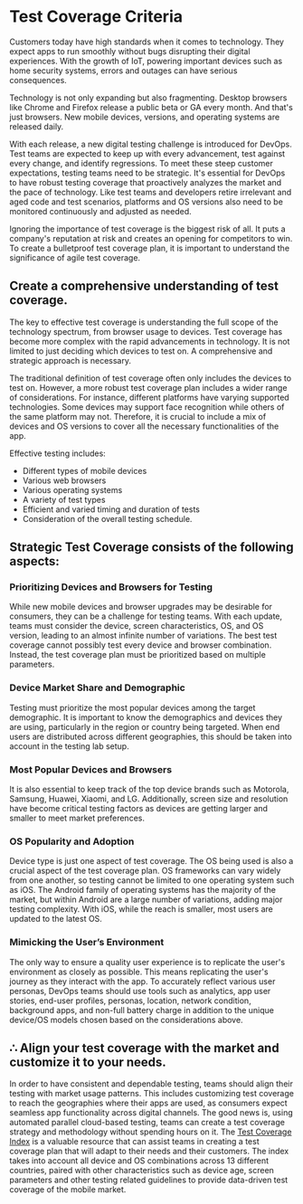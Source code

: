 # Test Coverage Criteria

Customers today have high standards when it comes to technology. They expect apps to run smoothly without bugs disrupting their digital experiences. With the growth of IoT, powering important devices such as home security systems, errors and outages can have serious consequences.

Technology is not only expanding but also fragmenting. Desktop browsers like Chrome and Firefox release a public beta or GA every month. And that's just browsers. New mobile devices, versions, and operating systems are released daily.

With each release, a new digital testing challenge is introduced for DevOps. Test teams are expected to keep up with every advancement, test against every change, and identify regressions. To meet these steep customer expectations, testing teams need to be strategic. It's essential for DevOps to have robust testing coverage that proactively analyzes the market and the pace of technology. Like test teams and developers retire irrelevant and aged code and test scenarios, platforms and OS versions also need to be monitored continuously and adjusted as needed.

Ignoring the importance of test coverage is the biggest risk of all. It puts a company's reputation at risk and creates an opening for competitors to win. To create a bulletproof test coverage plan, it is important to understand the significance of agile test coverage.

## Create a comprehensive understanding of test coverage.

The key to effective test coverage is understanding the full scope of the technology spectrum, from browser usage to devices. Test coverage has become more complex with the rapid advancements in technology. It is not limited to just deciding which devices to test on. A comprehensive and strategic approach is necessary.

The traditional definition of test coverage often only includes the devices to test on. However, a more robust test coverage plan includes a wider range of considerations. For instance, different platforms have varying supported technologies. Some devices may support face recognition while others of the same platform may not. Therefore, it is crucial to include a mix of devices and OS versions to cover all the necessary functionalities of the app.

Effective testing includes:
- Different types of mobile devices
- Various web browsers
- Various operating systems
- A variety of test types
- Efficient and varied timing and duration of tests
- Consideration of the overall testing schedule.

## Strategic Test Coverage consists of the following aspects:

### Prioritizing Devices and Browsers for Testing
While new mobile devices and browser upgrades may be desirable for consumers, they can be a challenge for testing teams. With each update, teams must consider the device, screen characteristics, OS, and OS version, leading to an almost infinite number of variations. The best test coverage cannot possibly test every device and browser combination. Instead, the test coverage plan must be prioritized based on multiple parameters.

### Device Market Share and Demographic
Testing must prioritize the most popular devices among the target demographic. It is important to know the demographics and devices they are using, particularly in the region or country being targeted. When end users are distributed across different geographies, this should be taken into account in the testing lab setup.

### Most Popular Devices and Browsers
It is also essential to keep track of the top device brands such as Motorola, Samsung, Huawei, Xiaomi, and LG. Additionally, screen size and resolution have become critical testing factors as devices are getting larger and smaller to meet market preferences.

### OS Popularity and Adoption
Device type is just one aspect of test coverage. The OS being used is also a crucial aspect of the test coverage plan. OS frameworks can vary widely from one another, so testing cannot be limited to one operating system such as iOS. The Android family of operating systems has the majority of the market, but within Android are a large number of variations, adding major testing complexity. With iOS, while the reach is smaller, most users are updated to the latest OS.

### Mimicking the User’s Environment
The only way to ensure a quality user experience is to replicate the user's environment as closely as possible. This means replicating the user's journey as they interact with the app. To accurately reflect various user personas, DevOps teams should use tools such as analytics, app user stories, end-user profiles, personas, location, network condition, background apps, and non-full battery charge in addition to the unique device/OS models chosen based on the considerations above.

## ∴ Align your test coverage with the market and customize it to your needs.

In order to have consistent and dependable testing, teams should align their testing with market usage patterns. This includes customizing test coverage to reach the geographies where their apps are used, as consumers expect seamless app functionality across digital channels. The good news is, using automated parallel cloud-based testing, teams can create a test coverage strategy and methodology without spending hours on it. The [Test Coverage Index](https://www.perfecto.io/test-coverage-guide) is a valuable resource that can assist teams in creating a test coverage plan that will adapt to their needs and their customers. The index takes into account all device and OS combinations across 13 different countries, paired with other characteristics such as device age, screen parameters and other testing related guidelines to provide data-driven test coverage of the mobile market.






